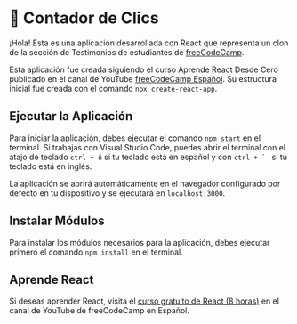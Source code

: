 # 📌 Contador de Clics

¡Hola! Esta es una aplicación desarrollada con React que representa un clon de la sección de Testimonios de estudiantes de [freeCodeCamp](https://www.freecodecamp.org/espanol/).

Esta aplicación fue creada siguiendo el curso Aprende React Desde Cero publicado en el canal de YouTube [freeCodeCamp Español](https://www.youtube.com/freecodecampespanol). Su estructura inicial fue creada con el comando `npx create-react-app`.

## Ejecutar la Aplicación

Para iniciar la aplicación, debes ejecutar el comando `npm start` en el terminal. Si trabajas con Visual Studio Code, puedes abrir el terminal con el atajo de teclado `ctrl + ñ` si tu teclado está en español y con `` ctrl + `  `` si tu teclado está en inglés.

La aplicación se abrirá automáticamente en el navegador configurado por defecto en tu dispositivo y se ejecutará en `localhost:3000`.

## Instalar Módulos

Para instalar los módulos necesarios para la aplicación, debes ejecutar primero el comando `npm install` en el terminal.

## Aprende React

Si deseas aprender React, visita el [curso gratuito de React (8 horas)](https://www.youtube.com/watch?v=6Jfk8ic3KVk) en el canal de YouTube de freeCodeCamp en Español.
